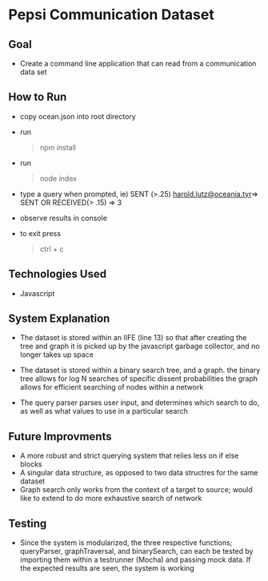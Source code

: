 # Pepsi Communication Dataset

## Goal
* Create a command line application that can read from a communication data set

## How to Run
* copy ocean.json into root directory
* run 
    >npm install
* run 
    >node index
* type a query when prompted, ie) 
    SENT (>.25)
    harold.lutz@oceania.tyr=> SENT OR RECEIVED(> .15) => 3
* observe results in console

* to exit press
    >ctrl + c 

## Technologies Used
* Javascript

## System Explanation
* The dataset is stored within an IIFE (line 13) so that after creating the tree and graph
    it is picked up by the javascript garbage collector, and no longer takes up space

* The dataset is stored within a binary search tree, and a graph.
    the binary tree allows for log N searches of specific dissent probabilities
    the graph allows for efficient searching of nodes within a network

* The query parser parses user input, and determines which search to do,
    as well as what values to use in a particular search

## Future Improvments
* A more robust and strict querying system that relies less on if else blocks
* A singular data structure, as opposed to two data structres for the same dataset
* Graph search only works from the context of a target to source; 
    would like to extend to do more exhaustive search of network

## Testing
* Since the system is modularized, the three respective functions; queryParser, graphTraversal, and binarySearch, can each be tested by importing them within a testrunner (Mocha) and passing mock data. If the expected results are seen, the system is working
